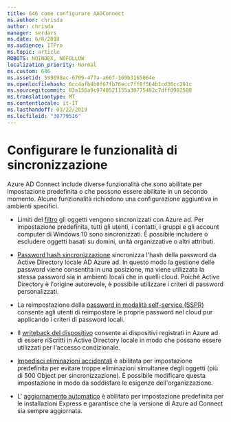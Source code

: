 ```yaml
---
title: 646 come configurare AADConnect
ms.author: chrisda
author: chrisda
manager: serdars
ms.date: 6/8/2018
ms.audience: ITPro
ms.topic: article
ROBOTS: NOINDEX, NOFOLLOW
localization_priority: Normal
ms.custom: 646
ms.assetid: 599698ac-6709-477a-a66f-169b3165064e
ms.openlocfilehash: 6cc4afb4b0f67fb76ecc7ff8f564b1cd36cc291c
ms.sourcegitcommit: 03a156a9c9740521155a30775492c7dff0982588
ms.translationtype: MT
ms.contentlocale: it-IT
ms.lasthandoff: 03/22/2019
ms.locfileid: "30779516"
---
```

# <a name="configure-sync-features"></a>Configurare le funzionalità di sincronizzazione

Azure AD Connect include diverse funzionalità che sono abilitate per impostazione predefinita o che possono essere abilitate in un secondo momento. Alcune funzionalità richiedono una configurazione aggiuntiva in ambienti specifici.
  
- Limiti del [filtro](https://docs.microsoft.com/azure/active-directory/connect/active-directory-aadconnectsync-configure-filtering) gli oggetti vengono sincronizzati con Azure ad. Per impostazione predefinita, tutti gli utenti, i contatti, i gruppi e gli account computer di Windows 10 sono sincronizzati. È possibile includere o escludere oggetti basati su domini, unità organizzative o altri attributi. 
    
- [Password hash sincronizzazione](https://docs.microsoft.com/azure/active-directory/connect/active-directory-aadconnectsync-implement-password-hash-synchronization) sincronizza l'hash della password da Active Directory locale AD Azure ad. In questo modo la gestione delle password viene consentita in una posizione, ma viene utilizzata la stessa password sia in ambienti locali che in quelli cloud. Poiché Active Directory è l'origine autorevole, è possibile utilizzare i criteri di password personalizzati. 
    
- La reimpostazione della [password in modalità self-service (SSPR)](https://docs.microsoft.com/azure/active-directory/authentication/quickstart-sspr) consente agli utenti di reimpostare le proprie password nel cloud pur applicando i criteri di password locali. 
    
- Il [writeback del dispositivo](https://docs.microsoft.com/azure/active-directory/connect/active-directory-aadconnect-feature-device-writeback) consente ai dispositivi registrati in Azure ad di essere riScritti in Active Directory locale in modo che possano essere utilizzati per l'accesso condizionale. 
    
- [Impedisci eliminazioni accidentali](https://docs.microsoft.com/azure/active-directory/connect/active-directory-aadconnectsync-feature-prevent-accidental-deletes) è abilitata per impostazione predefinita per evitare troppe eliminazioni simultanee degli oggetti (più di 500 Object per sincronizzazione). È possibile modificare questa impostazione in modo da soddisfare le esigenze dell'organizzazione. 
    
- L' [aggiornamento automatico](https://docs.microsoft.com/azure/active-directory/connect/active-directory-aadconnect-feature-automatic-upgrade) è abilitato per impostazione predefinita per le installazioni Express e garantisce che la versione di Azure ad Connect sia sempre aggiornata. 
    

